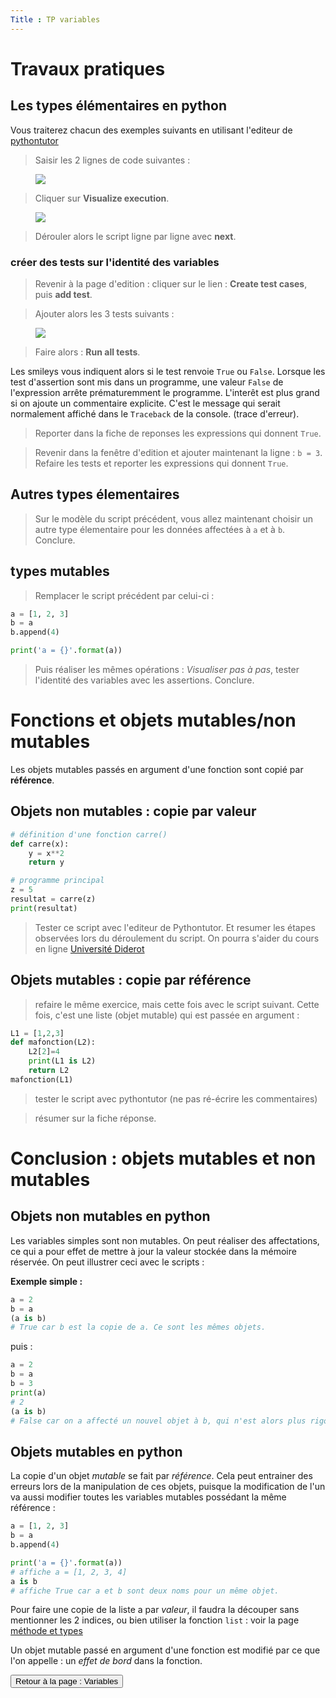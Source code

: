 ```yaml
---
Title : TP variables
---
```

# Travaux pratiques
## Les types élémentaires en python
Vous traiterez chacun des exemples suivants en utilisant l'editeur de  [pythontutor](http://www.pythontutor.com/visualize.html#mode=edit)

> Saisir les 2 lignes de code suivantes : 

<figure>
  <img src="../images/pythontutor1.png">
</figure>

> Cliquer sur **Visualize execution**.

<figure>
  <img src="../images/pythontutor2.png">
</figure>

> Dérouler alors le script ligne par ligne avec **next**.

### créer des tests sur l'identité des variables

> Revenir à la page d'edition : cliquer sur le lien : **Create test cases**, puis **add test**.

> Ajouter alors les 3 tests suivants : 

<figure>
  <img src="../images/pythontutor3.png">
</figure>

> Faire alors : **Run all tests**.

Les smileys vous indiquent alors si le test renvoie `True` ou `False`. Lorsque les test d'assertion sont mis dans un programme, une valeur `False` de l'expression arrête prématuremment le programme. L'interêt est plus grand si on ajoute un commentaire explicite. C'est le message qui serait normalement affiché dans le `Traceback` de la console. (trace d'erreur).

> Reporter dans la fiche de reponses les expressions qui donnent `True`.

> Revenir dans la fenêtre d'edition et ajouter maintenant la ligne : `b = 3`. 
> Refaire les tests et reporter les expressions qui donnent `True`. 

## Autres types élementaires

> Sur le modèle du script précédent, vous allez maintenant choisir un autre type élementaire pour les données affectées à `a` et à `b`.
> Conclure.


## types mutables
> Remplacer le script précédent par celui-ci :

```python
a = [1, 2, 3]
b = a
b.append(4)

print('a = {}'.format(a))
``` 
> Puis réaliser les mêmes opérations : *Visualiser pas à pas*, tester l'identité des variables avec les assertions.
> Conclure.




# Fonctions et objets mutables/non mutables
Les objets mutables passés en argument d'une fonction sont copié par **référence**.

## Objets non mutables : copie par valeur

```python
# définition d'une fonction carre()
def carre(x):
    y = x**2
    return y

# programme principal
z = 5
resultat = carre(z)
print(resultat)
```

> Tester ce script avec l'editeur de Pythontutor.
> Et resumer les étapes observées lors du déroulement du script.
> On pourra s'aider du cours en ligne [Université Diderot](https://python.sdv.univ-paris-diderot.fr/09_fonctions/#96-variables-locales-et-variables-globales)

## Objets mutables : copie par référence

> refaire le même exercice, mais cette fois avec le script suivant. Cette fois, c'est une liste (objet mutable) qui est passée en argument : 

```python
L1 = [1,2,3]
def mafonction(L2):
    L2[2]=4
    print(L1 is L2)
    return L2
mafonction(L1)
```


> tester le script avec pythontutor (ne pas ré-écrire les commentaires)

> résumer sur la fiche réponse.


# Conclusion : objets mutables et non mutables
## Objets non mutables en python 
Les variables simples sont non mutables. On peut réaliser des affectations, ce qui a pour effet de mettre à jour la valeur stockée dans la mémoire réservée.
On peut illustrer ceci avec le scripts : 

**Exemple simple :**

```python
a = 2
b = a
(a is b)
# True car b est la copie de a. Ce sont les mêmes objets. 
```
puis : 
```python
a = 2
b = a
b = 3
print(a)
# 2
(a is b)
# False car on a affecté un nouvel objet à b, qui n'est alors plus rigoureusement identique à a
```

## Objets mutables en python
La copie d'un objet *mutable* se fait par *référence*. Cela peut entrainer des erreurs lors de la manipulation de ces objets, puisque la modification de l'un va aussi modifier toutes les variables mutables possédant la même référence : 

```python
a = [1, 2, 3]
b = a
b.append(4)

print('a = {}'.format(a))
# affiche a = [1, 2, 3, 4]
a is b
# affiche True car a et b sont deux noms pour un même objet.
``` 

Pour faire une copie de la liste a par *valeur*, il faudra la découper sans mentionner les 2 indices, ou bien utiliser la fonction `list` : 
voir la page [méthode et types](/docs/python/pages/variables/page2/#copie-d-une-liste)

Un objet mutable passé en argument d'une fonction est modifié par ce que l'on appelle : un *effet de bord* dans la fonction.

<input type="button" class="btn btn-lg" value="Retour à la page : Variables" onclick="window.location.href = '../page1/'">